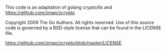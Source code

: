 This code is an adaptation of golang crypto/tls and https://github.com/zmap/zcrypto

Copyright 2009 The Go Authors. All rights reserved.
Use of this source code is governed by a BSD-style
license that can be found in the LICENSE file.

https://github.com/zmap/zcrypto/blob/master/LICENSE
